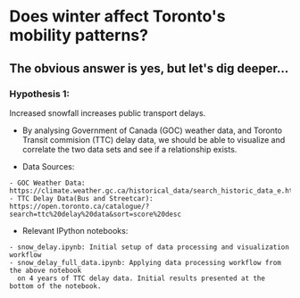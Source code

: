 # Does winter affect Toronto's mobility patterns? 

## The obvious answer is yes, but let's dig deeper...

### Hypothesis 1:

Increased snowfall increases public transport delays.

   - By analysing Government of Canada (GOC) weather data, and Toronto Transit
      commision (TTC) delay data, we should be able to visualize and correlate
      the two data sets and see if a relationship exists.  
    
   - Data Sources:
   
	- GOC Weather Data: https://climate.weather.gc.ca/historical_data/search_historic_data_e.html
	- TTC Delay Data(Bus and Streetcar): https://open.toronto.ca/catalogue/?search=ttc%20delay%20data&sort=score%20desc
  
   - Relevant IPython notebooks:
   
	- snow_delay.ipynb: Initial setup of data processing and visualization workflow
	- snow_delay_full_data.ipynb: Applying data processing workflow from the above notebook 
	  on 4 years of TTC delay data. Initial results presented at the bottom of the notebook.
